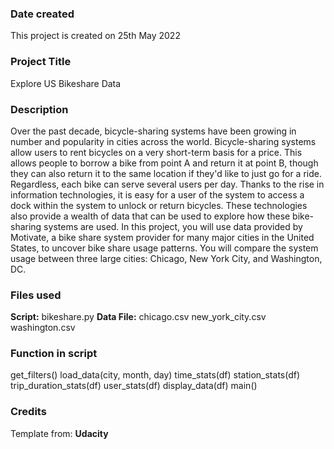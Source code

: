 ### Date created
This project is created on 25th May 2022

### Project Title
Explore US Bikeshare Data

### Description
Over the past decade, bicycle-sharing systems have been growing in number and popularity in cities across the world. Bicycle-sharing systems allow users to rent bicycles on a very short-term basis for a price. This allows people to borrow a bike from point A and return it at point B, though they can also return it to the same location if they'd like to just go for a ride. Regardless, each bike can serve several users per day.
Thanks to the rise in information technologies, it is easy for a user of the system to access a dock within the system to unlock or return bicycles. These technologies also provide a wealth of data that can be used to explore how these bike-sharing systems are used.
In this project, you will use data provided by Motivate, a bike share system provider for many major cities in the United States, to uncover bike share usage patterns. You will compare the system usage between three large cities: Chicago, New York City, and Washington, DC.

### Files used
**Script:** bikeshare.py
**Data File:**
chicago.csv
new_york_city.csv
washington.csv

### Function in script
get_filters()
load_data(city, month, day)
time_stats(df)
station_stats(df)
trip_duration_stats(df)
user_stats(df)
display_data(df)
main()

### Credits
Template from: **Udacity**
